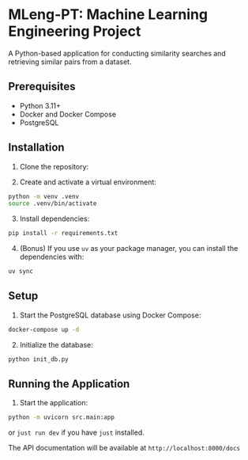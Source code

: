 # MLeng-PT: Machine Learning Engineering Project

A Python-based application for conducting similarity searches and retrieving similar pairs from a dataset.

## Prerequisites

- Python 3.11+
- Docker and Docker Compose
- PostgreSQL 

## Installation

1. Clone the repository:

2. Create and activate a virtual environment:
```bash
python -m venv .venv
source .venv/bin/activate  
```

3. Install dependencies:
```bash
pip install -r requirements.txt
```

4. (Bonus) If you use `uv` as your package manager, you can install the dependencies with:
```bash
uv sync
```

## Setup

1. Start the PostgreSQL database using Docker Compose:
```bash
docker-compose up -d
```

2. Initialize the database:
```bash
python init_db.py
```

## Running the Application

1. Start the application:
```bash
python -m uvicorn src.main:app
```

or `just run dev` if you have `just` installed.

The API documentation will be available at `http://localhost:8000/docs`

